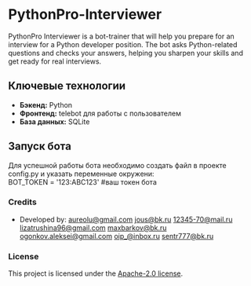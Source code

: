 # PythonPro-Interviewer
PythonPro Interviewer is a bot-trainer that will help you prepare for an interview for a Python developer position. The bot asks Python-related questions and checks your answers, helping you sharpen your skills and get ready for real interviews.

## Ключевые технологии
- **Бэкенд:** Python
- **Фронтенд:** telebot для работы с пользователем
- **База данных:** SQLite

## Запуск бота
Для успешной работы бота необходимо создать файл в проекте config.py и указать переменные окружени:
</br>BOT_TOKEN = '123:ABC123' #ваш токен бота


### Credits
- Developed by:
aureolu@gmail.com
jous@bk.ru
12345-70@mail.ru
lizatrushina96@gmail.com
maxbarkov@bk.ru
ogonkov.aleksei@gmail.com
oip_@inbox.ru
sentr777@bk.ru

### License
This project is licensed under the [Apache-2.0 license](http://www.apache.org/licenses).